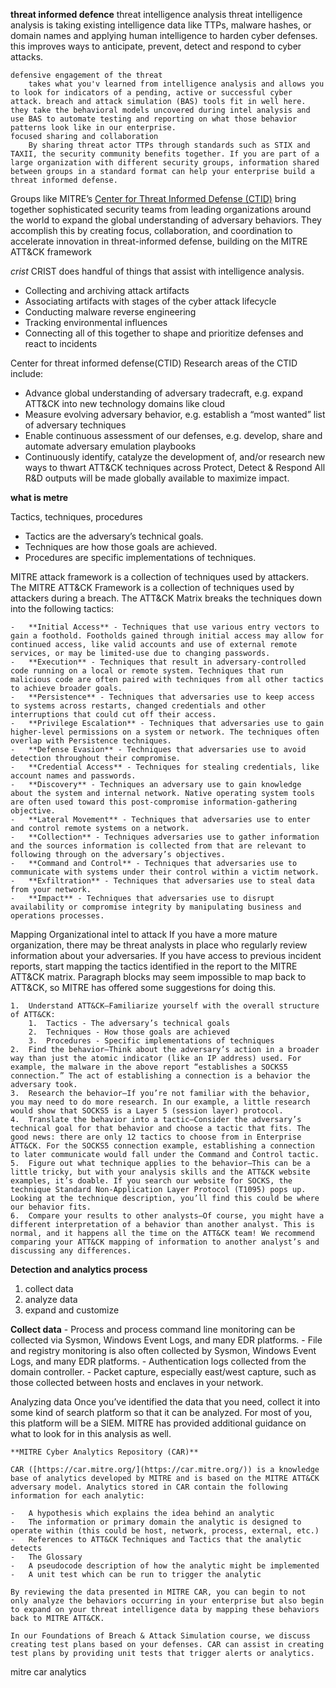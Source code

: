 __threat informed defence__ 
	threat intelligence analysis
		threat intelligence analysis is taking existing intelligence data like TTPs, malware hashes, or domain names and applying human intelligence to harden cyber defenses. this improves ways to anticipate, prevent, detect and respond to cyber attacks. 

	defensive engagement of the threat
		takes what you'v learned from intelligence analysis and allows you to look for indicators of a pending, active or successful cyber attack. breach and attack simulation (BAS) tools fit in well here. they take the behavioral models uncovered during intel analysis and use BAS to automate testing and reporting on what those behavior patterns look like in our enterprise.
	focused sharing and collaboration
		By sharing threat actor TTPs through standards such as STIX and TAXII, the security community benefits together. If you are part of a large organization with different security groups, information shared between groups in a standard format can help your enterprise build a threat informed defense.  

Groups like MITRE’s [Center for Threat Informed Defense (CTID)](https://mitre-engenuity.org/center-for-threat-informed-defense/) bring together sophisticated security teams from leading organizations around the world to expand the global understanding of adversary behaviors. They accomplish this by creating focus, collaboration, and coordination to accelerate innovation in threat-informed defense, building on the MITRE ATT&CK framework

_crist_
CRIST does handful of things that assist with intelligence analysis.
-   Collecting and archiving attack artifacts
-   Associating artifacts with stages of the cyber attack lifecycle
-   Conducting malware reverse engineering
-   Tracking environmental influences
-   Connecting all of this together to shape and prioritize defenses and react to incidents

Center for threat informed defense(CTID)
	Research areas of the CTID include:  

-   Advance global understanding of adversary tradecraft, e.g. expand ATT&CK into new technology domains like cloud
-   Measure evolving adversary behavior, e.g. establish a “most wanted” list of adversary techniques
-   Enable continuous assessment of our defenses, e.g. develop, share and automate adversary emulation playbooks
-   Continuously identify, catalyze the development of, and/or research new ways to thwart ATT&CK techniques across Protect, Detect & Respond All R&D outputs will be made globally available to maximize impact.

__what is metre__
	


Tactics, techniques, procedures
-   Tactics are the adversary’s technical goals.
-   Techniques are how those goals are achieved.
-   Procedures are specific implementations of techniques.

MITRE attack framework is a collection of techniques used by attackers.
	The MITRE ATT&CK Framework is a collection of techniques used by attackers during a breach. The ATT&CK Matrix breaks the techniques down into the following tactics:  
	
	-   **Initial Access** - Techniques that use various entry vectors to gain a foothold. Footholds gained through initial access may allow for continued access, like valid accounts and use of external remote services, or may be limited-use due to changing passwords.
	-   **Execution** - Techniques that result in adversary-controlled code running on a local or remote system. Techniques that run malicious code are often paired with techniques from all other tactics to achieve broader goals.
	-   **Persistence** - Techniques that adversaries use to keep access to systems across restarts, changed credentials and other interruptions that could cut off their access.  
	-   **Privilege Escalation** - Techniques that adversaries use to gain higher-level permissions on a system or network. The techniques often overlap with Persistence techniques.
	-   **Defense Evasion** - Techniques that adversaries use to avoid detection throughout their compromise.
	-   **Credential Access** - Techniques for stealing credentials, like account names and passwords.
	-   **Discovery** - Techniques an adversary use to gain knowledge about the system and internal network. Native operating system tools are often used toward this post-compromise information-gathering objective.  
	-   **Lateral Movement** - Techniques that adversaries use to enter and control remote systems on a network.
	-   **Collection** - Techniques adversaries use to gather information and the sources information is collected from that are relevant to following through on the adversary’s objectives.
	-   **Command and Control** - Techniques that adversaries use to communicate with systems under their control within a victim network.
	-   **Exfiltration** - Techniques that adversaries use to steal data from your network.
	-   **Impact** - Techniques that adversaries use to disrupt availability or compromise integrity by manipulating business and operations processes.


Mapping Organizational intel to attack
	If you have a more mature organization, there may be threat analysts in place who regularly review information about your adversaries. If you have access to previous incident reports, start mapping the tactics identified in the report to the MITRE ATT&CK matrix. Paragraph blocks may seem impossible to map back to ATT&CK, so MITRE has offered some suggestions for doing this.  
	
	1.  Understand ATT&CK—Familiarize yourself with the overall structure of ATT&CK:  
	    1.  Tactics - The adversary’s technical goals
	    2.  Techniques - How those goals are achieved
	    3.  Procedures - Specific implementations of techniques
	2.  Find the behavior—Think about the adversary’s action in a broader way than just the atomic indicator (like an IP address) used. For example, the malware in the above report “establishes a SOCKS5 connection.” The act of establishing a connection is a behavior the adversary took.
	3.  Research the behavior—If you’re not familiar with the behavior, you may need to do more research. In our example, a little research would show that SOCKS5 is a Layer 5 (session layer) protocol.
	4.  Translate the behavior into a tactic—Consider the adversary’s technical goal for that behavior and choose a tactic that fits. The good news: there are only 12 tactics to choose from in Enterprise ATT&CK. For the SOCKS5 connection example, establishing a connection to later communicate would fall under the Command and Control tactic.
	5.  Figure out what technique applies to the behavior—This can be a little tricky, but with your analysis skills and the ATT&CK website examples, it’s doable. If you search our website for SOCKS, the technique Standard Non-Application Layer Protocol (T1095) pops up. Looking at the technique description, you’ll find this could be where our behavior fits.
	6.  Compare your results to other analysts—Of course, you might have a different interpretation of a behavior than another analyst. This is normal, and it happens all the time on the ATT&CK team! We recommend comparing your ATT&CK mapping of information to another analyst’s and discussing any differences.

__Detection and analytics process__
1. collect data
2. analyze data
3. expand and customize

__Collect data__
	-   Process and process command line monitoring can be collected via Sysmon, Windows Event Logs, and many EDR platforms.
	-   File and registry monitoring is also often collected by Sysmon, Windows Event Logs, and many EDR platforms.
	-   Authentication logs collected from the domain controller.
	-   Packet capture, especially east/west capture, such as those collected between hosts and enclaves in your network.

Analyzing data
	Once you’ve identified the data that you need, collect it into some kind of search platform so that it can be analyzed. For most of you, this platform will be a SIEM. MITRE has provided additional guidance on what to look for in this analysis as well.
	
	**MITRE Cyber Analytics Repository (CAR)**  
	
	CAR ([https://car.mitre.org/](https://car.mitre.org/)) is a knowledge base of analytics developed by MITRE and is based on the MITRE ATT&CK adversary model. Analytics stored in CAR contain the following information for each analytic:  
	
	-   A hypothesis which explains the idea behind an analytic
	-   The information or primary domain the analytic is designed to operate within (this could be host, network, process, external, etc.)
	-   References to ATT&CK Techniques and Tactics that the analytic detects
	-   The Glossary
	-   A pseudocode description of how the analytic might be implemented
	-   A unit test which can be run to trigger the analytic
	
	By reviewing the data presented in MITRE CAR, you can begin to not only analyze the behaviors occurring in your enterprise but also begin to expand on your threat intelligence data by mapping these behaviors back to MITRE ATT&CK.
	
	In our Foundations of Breach & Attack Simulation course, we discuss creating test plans based on your defenses. CAR can assist in creating test plans by providing unit tests that trigger alerts or analytics.

mitre car analytics 


